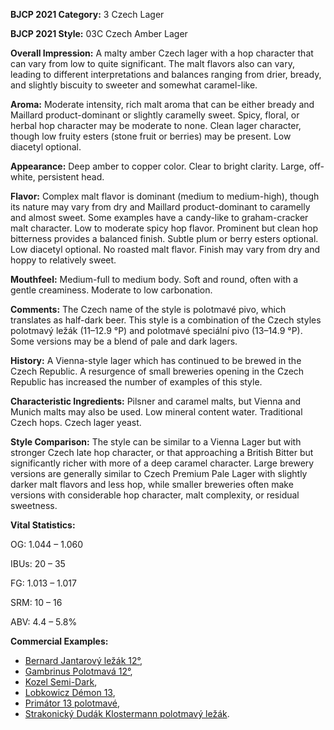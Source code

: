 <b>BJCP 2021 Category:</b> 3 Czech Lager

<b>BJCP 2021 Style:</b> 03C Czech Amber Lager

<b>Overall Impression:</b> A malty amber Czech lager with a hop
character that can vary from low to quite significant. The malt
flavors also can vary, leading to different interpretations and
balances ranging from drier, bready, and slightly biscuity to
sweeter and somewhat caramel-like.

<b>Aroma:</b> Moderate intensity, rich malt aroma that can be
either bready and Maillard product-dominant or slightly
caramelly sweet. Spicy, floral, or herbal hop character may be
moderate to none. Clean lager character, though low fruity
esters (stone fruit or berries) may be present. Low diacetyl
optional.

<b>Appearance:</b> Deep amber to copper color. Clear to bright
clarity. Large, off-white, persistent head.

<b>Flavor:</b> Complex malt flavor is dominant (medium to
medium-high), though its nature may vary from dry and
Maillard product-dominant to caramelly and almost sweet.
Some examples have a candy-like to graham-cracker malt
character. Low to moderate spicy hop flavor. Prominent but
clean hop bitterness provides a balanced finish. Subtle plum or
berry esters optional. Low diacetyl optional. No roasted malt
flavor. Finish may vary from dry and hoppy to relatively sweet.

<b>Mouthfeel:</b> Medium-full to medium body. Soft and round,
often with a gentle creaminess. Moderate to low carbonation.

<b>Comments:</b> The Czech name of the style is polotmavé pivo,
which translates as half-dark beer. This style is a combination
of the Czech styles polotmavý ležák (11–12.9 °P) and
polotmavé speciální pivo (13–14.9 °P). Some versions may be a
blend of pale and dark lagers.

<b>History:</b> A Vienna-style lager which has continued to be
brewed in the Czech Republic. A resurgence of small breweries
opening in the Czech Republic has increased the number of
examples of this style.

<b>Characteristic Ingredients:</b> Pilsner and caramel malts, but
Vienna and Munich malts may also be used. Low mineral
content water. Traditional Czech hops. Czech lager yeast.

<b>Style Comparison:</b> The style can be similar to a Vienna
Lager but with stronger Czech late hop character, or that
approaching a British Bitter but significantly richer with more
of a deep caramel character. Large brewery versions are
generally similar to Czech Premium Pale Lager with slightly
darker malt flavors and less hop, while smaller breweries often
make versions with considerable hop character, malt
complexity, or residual sweetness.

<b>Vital Statistics:</b>

OG: 1.044 – 1.060

IBUs: 20 – 35

FG: 1.013 – 1.017

SRM: 10 – 16

ABV: 4.4 – 5.8%

<b>Commercial Examples:</b>
- [Bernard Jantarový ležák 12°](https://untappd.com/b/bernard-family-brewery-amber-lager-jantarovy-lezak/461769),
- [Gambrinus Polotmavá 12°](https://untappd.com/b/plzensky-prazdroj-gambrinus-polotmava-12/1407132),
- [Kozel Semi-Dark](https://untappd.com/b/pivovar-velke-popovice-kozel-cerny-dark/70150),
- [Lobkowicz Démon 13](https://untappd.com/b/pivovary-lobkowicz-demon/70987),
- [Primátor 13 polotmavé](https://untappd.com/b/primator-13-polotmave/72045),
- [Strakonický Dudák Klostermann polotmavý ležák](https://untappd.com/b/pivovar-strakonice-klostermann-polotmavy-lezak/380127).
